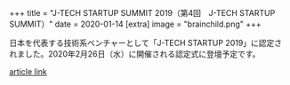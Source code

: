 +++
title = "J-TECH STARTUP SUMMIT 2019（第4回　J-TECH STARTUP SUMMIT）"
date = 2020-01-14
[extra]
image = "brainchild.png"
+++

日本を代表する技術系ベンチャーとして「J-TECH STARTUP 2019」に認定されました。2020年2月26日（水）に開催される認定式に登壇予定です。

[article link](https://www.tepweb.jp/event/j-techstartup2019/)  


